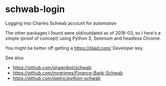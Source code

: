 # schwab-login
Logging into Charles Schwab account for automation

The other packages I found were old/outdated as of 2018-03, so I here's a simple (proof of concept) using Python 3, Selenium and headless Chrome.

You might be better off getting a https://plaid.com/ Developer key.

See also:
* https://github.com/shawnbot/schwab
* https://github.com/mvgrimes/Finance-Bank-Schwab
* https://github.com/joetric/python-schwab
